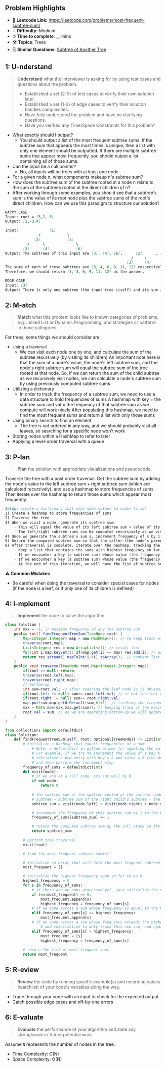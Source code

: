 ## Problem Highlights

* 🔗 **Leetcode Link:** <https://leetcode.com/problems/most-frequent-subtree-sum/>
* 💡 **Difficulty:** Medium
* ⏰ **Time to complete**: __ mins
* 🛠️ **Topics**: Trees
* 🗒️ **Similar Questions**: [Subtree of Another Tree](https://leetcode.com/problems/subtree-of-another-tree/)
    
## 1: U-nderstand
 
> **Understand** what the interviewer is asking for by using test cases and questions about the problem.
> 
> - Established a set (2-3) of test cases to verify their own solution later.
> - Established a set (1-2) of edge cases to verify their solution handles complexities.
> - Have fully understood the problem and have no clarifying questions.
> - Have you verified any Time/Space Constraints for this problem?

- What exactly should I output?
  - You should output a list of the most frequent subtree sums. If the subtree sum that appears the most times is unique, then a list with only one element should be outputted. If there are multiple subtree sums that appear most frequently, you should output a list containing all of those sums.
- Can the input be a null pointer?
  - No, all inputs will be trees with at least one node
- For a given node n, what components makeup n's subtree sum?
- How does the subtree sum of the subtree rooted at a node n relate to the sum of the subtrees rooted at the direct children of n?
- After working through some examples, you should see that a subtree's sum is the value of its root node plus the subtree sums of the root's direct children. How can we use this paradigm to structure our solution?
   
```markdown
HAPPY CASE
Input: root = [5,2,-3]
Output: [2,-3,4]

Input:              [1]
               /            \
             [2]            [5]
          /      \              \
        [3]      [4]            [6]   
Output: The subtrees of this input are [3], [4], [6],      [2]      , [5]    , and the entire tree.
                                                         /     \        \
                                                       [3]     [4]      [6]
The sums of each of these subtrees are [3, 4, 6, 9, 11, 12] respectively. Each of these sums appears only once, so they would be tied for the most frequent subtree sum.
Therefore, we should return [3, 4, 6, 9, 11, 12] as the answer.

EDGE CASE
Input: [3]  
Output: There is only one subtree (the input tree itself) and its sum is 3, so we should return [3] 
```   
    
## 2: M-atch

<!-- See https://docs.google.com/document/d/1hYT1hoOJ6pFIt8A5q-PIZmYP7pB4WqlzyUJgFx9x2mY/edit#heading=h.ya2de4n4zsds for list of algorithms based on question type-->

> **Match** what this problem looks like to known categories of problems, e.g. Linked List or Dynamic Programming, and strategies or patterns in those categories.


For trees, some things we should consider are:
- Using a traversal
  - We can visit each node one by one, and calculate the sum of the subtree recursively (by visiting its children)
An important note here is that the sum of a node's value, the node's left subtree sum, and the node's right subtree sum will equal the subtree sum of the tree rooted at that node. So, if we can return the sum of the child subtree as we recursively visit nodes, we can calculate a node's subtree sum by using previously computed subtree sums.
- Utilizing a dictionary
  - In order to track the frequency of a subtree sum, we need to use a data structure to hold frequencies of sums
A hashmap with key = the subtree sum and val = the frequency of that subtree sum as we compute will work nicely
After populating this hashmap, we need to find the most frequent sums and return a list with only those sums
- Using binary search to find an element
  - The tree is not ordered in any way, and we should probably visit all leaves, so searching for a specific node won't work
- Storing nodes within a HashMap to refer to later
- Applying a level-order traversal with a queue


## 3: P-lan

> **Plan** the solution with appropriate visualizations and pseudocode.

Traverse the tree with a post order traversal. Get the subtree sum by adding the node's value to the left subtree sum + right subtree sum (which are calculated recursively), and use a hashmap to store frequencies of sums. Then iterate over the hashmap to return those sums which appear most frequently.

```markdown
Setup: create a dictionary that maps node values to nodes to ids
1) Create a hashmap to store frequencies of sums
2) Traverse the tree
3) When we visit a node, generate its subtree sum
    - This will equal the value of its left subtree sum + value of its right subtree sum + the node's value
    - The left/right subtree sums can be computed recursively as we visit
4) Once we generate the subtree's sum s, increment frequency of s by 1 in the hashmap (or set frequency to 1 if this is first time adding that key to map)
5) Return the computed subtree sum so that the caller (the node's parent) can use it to calculate its own subtree sum
6) After traversal is complete, iterate over the hashmap, tracking the highest frequency sum and the frequency at which it appears
    - Keep a list that contains the sums with highest frequency so far, and a variable tracking the highest frequency encountered
    - If we encounter a key (a subtree sum) whose value (the frequency of that sum) exceeds the highest frequency encountered, we reset the list to only contain that key, and update the variable tracking highest frequency encountered
    - If we encounter a key (a subtree sum) whose value (the frequency of that sum) equals the highest frequency encountered, then add that key to the list
    - At the end of this iteration, we will have the list of subtree sums with highest frequency
```

**⚠️ Common Mistakes**

* Be careful when doing the traversal to consider special cases for nodes (if the node is a leaf, or if only one of its children is defined)

## 4: I-mplement

> **Implement** the code to solve the algorithm.

```java
class Solution {
    int max = -1; // maximum frequency of any the subtree sum
    public int[] findFrequentTreeSum(TreeNode root) {
        Map<Integer,Integer> map = new HashMap<>(); // to keep track of frequency of each subtree sum
        traverse(root,map); 
        List<Integer> res = new ArrayList<>(); // result list
        for(int i:map.keySet()) if(map.get(i) == max) res.add(i); // adding the subtree sum values that have max frequency
        return res.stream().mapToInt(i->i).toArray();  // convert list to array the return 
    }
    public void traverse(TreeNode root,Map<Integer,Integer> map){
        if(root == null) return;
        traverse(root.left,map);
        traverse(root.right,map); 
        // bottom-up
        int sum=root.val; // after reaching the leaf node is is obvious that the subtree sum will be node's value itself
        if(root.left != null) sum+= root.left.val; // if not the leaf node we will calculate the subtree sum
        if(root.right != null) sum+= root.right.val;
        map.put(sum,map.getOrDefault(sum,0)+1); // tracking the frequency of the sunstree sum
        max = Math.max(max,map.get(sum)); // keeping track of the maximum frequency of any subtree sum
        root.val = sum; // as we are operating bottom-up we will update the value of the root with it's subtree sum
    }
}
```
```python
from collections import defaultdict
class Solution:
    def findFrequentTreeSum(self, root: Optional[TreeNode]) -> List[int]:
        # initialize a hashmap that counts frequencies of a sum
            # Note: a defaultdict in python allows for updating the value of key that does not exist in the dict
            # For example, if we try to increment the value of a key k by 1 but k is not in the defaultdict, it will
            # initialize a new entry with key = k and value = 0 (the default value for a defaultdict of ints) automatically,
            # and then perform the increment step
        frequency_of_sums = defaultdict(int)
        def visit(node):
            # if we are at a null node, its sum will be 0
            if not node:
                return 0
            
            # the subtree sum of the subtree rooted at the current node is equal to the subtree sum of the left child's
            # subtree + subtree sum of the right child's subtree + the node's value
            subtree_sum = visit(node.left) + visit(node.right) + node.val

            # increment the frequency of this subtree sum by 1 in the hashmap
            frequency_of_sums[subtree_sum] += 1

            # return the computed subtree sum up the call stack so the parent who visited this node can calculate its subtree sum
            return subtree_sum
        
        # perform tree traversal
        visit(root)

        # find the most frequent subtree sum(s)

        # initialize an array that will hold the most frequent subtree sums
        most_frequent = []

        # initialize the highest frequency seen so far to be 0
        highest_frequency = 0
        for s in frequency_of_sums:
            # if there are no sums processed yet, just initialize the most frequent sum to be the first sum processed
            if len(most_frequent) == 0:
                most_frequent.append(s)
                highest_frequency = frequency_of_sums[s]
            # if we come across a sum whose frequency is equal to the highest frequency encountered so far, add it to the result array
            elif frequency_of_sums[s] == highest_frequency:
                most_frequent.append(s)
            # if we come across a sum whose frequency exceeds the highest frequency encountered so far, discard the sums we have been tracking
                # and reinitialize to only track this new sum, and update the highest frequency encountered accordingly
            elif frequency_of_sums[s] > highest_frequency:
                most_frequent = [s]
                highest_frequency = frequency_of_sums[s]
        
        # return the list of most frequent sums
        return most_frequent
```
    
## 5: R-eview

> **Review** the code by running specific example(s) and recording values (watchlist) of your code's variables along the way.

- Trace through your code with an input to check for the expected output
- Catch possible edge cases and off-by-one errors

## 6: E-valuate

> **Evaluate** the performance of your algorithm and state any strong/weak or future potential work.

Assume `N` represents the number of nodes in the tree.

* Time Complexity: O(N)
* Space Complexity: O(N)